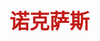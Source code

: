 ## <font color = #C11B17 face =kaiti size = 6>诺克萨斯 </font>
<!--stackedit_data:
eyJoaXN0b3J5IjpbLTc3ODQ1NDg5OSwtMTY1MTAwMTcxNCwxNz
c0OTQzOTAzXX0=
-->